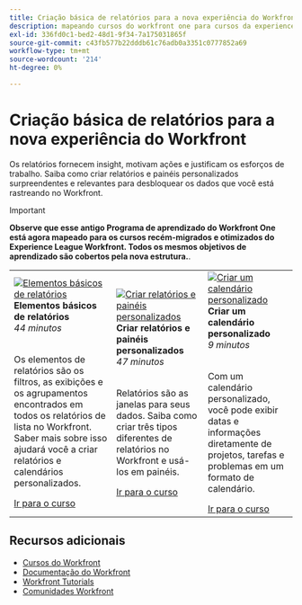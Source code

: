 ```yaml
---
title: Criação básica de relatórios para a nova experiência do Workfront
description: mapeando cursos do workfront one para cursos da experience league
exl-id: 336fd0c1-bed2-48d1-9f34-7a175031865f
source-git-commit: c43fb577b22dddb61c76adb0a3351c0777852a69
workflow-type: tm+mt
source-wordcount: '214'
ht-degree: 0%

---
```


# Criação básica de relatórios para a nova experiência do Workfront

Os relatórios fornecem insight, motivam ações e justificam os esforços de trabalho. Saiba como criar relatórios e painéis personalizados surpreendentes e relevantes para desbloquear os dados que você está rastreando no Workfront.

>[!IMPORTANT]
>
>**Observe que esse antigo Programa de aprendizado do Workfront One está agora mapeado para os cursos recém-migrados e otimizados do Experience League Workfront.  Todos os mesmos objetivos de aprendizado são cobertos pela nova estrutura.**.

<table>
  <tr>
   <td>
      <a href="https://experienceleague.adobe.com/?recommended=Workfront-U-1-2022.1.reporting">
      <img alt="Elementos básicos de relatórios" src="https://cdn.experienceleague.adobe.com/thumb/basic-reporting-elements.png"/>
      </a>
      <div>
         <strong>Elementos básicos de relatórios</strong></a>         
         <br/><em>44 minutos</em>
      </div>
      <p>
        <br/>
         Os elementos de relatórios são os filtros, as exibições e os agrupamentos encontrados em todos os relatórios de lista no Workfront. Saber mais sobre isso ajudará você a criar relatórios e calendários personalizados.
      </p>
      <a  rel="noreferrer" target="_blank" href="https://experienceleague.adobe.com/?recommended=Workfront-U-1-2022.1.reporting" class="spectrum-Button spectrum-Button--primary spectrum-Button--sizeM">
      <span class="spectrum-Button-label has-no-wrap has-text-weight-bold">Ir para o curso</span>
      </a>
   </td>   
   <td>
      <a href="https://experienceleague.adobe.com/?recommended=Workfront-U-1-2022.3.reporting">
      <img alt="Criar relatórios e painéis personalizados" src="https://cdn.experienceleague.adobe.com/thumb/create-custom-reports-and-dashboards.png"/>
      </a>
      <div>
         <strong>Criar relatórios e painéis personalizados</strong></a>         
         <br/><em>47 minutos</em>
      </div>
      <p>
        <br/>
         Relatórios são as janelas para seus dados. Saiba como criar três tipos diferentes de relatórios no Workfront e usá-los em painéis.
      </p>
      <a  rel="noreferrer" target="_blank" href="https://experienceleague.adobe.com/?recommended=Workfront-U-1-2022.3.reporting" class="spectrum-Button spectrum-Button--primary spectrum-Button--sizeM">
      <span class="spectrum-Button-label has-no-wrap has-text-weight-bold">Ir para o curso</span>
      </a>
   </td>
    <td>
      <a href="https://experienceleague.adobe.com/?recommended=Workfront-U-1-2022.4.reporting">
      <img alt="Criar um calendário personalizado" src="https://cdn.experienceleague.adobe.com/thumb/create-a-custom-calendar.png"/>
      </a>
      <div>
         <strong>Criar um calendário personalizado</strong></a>         
         <br/><em>9 minutos</em>
      </div>
      <p>
        <br/>
         Com um calendário personalizado, você pode exibir datas e informações diretamente de projetos, tarefas e problemas em um formato de calendário.
      </p>
      <a  rel="noreferrer" target="_blank" href="https://experienceleague.adobe.com/?recommended=Workfront-U-1-2022.4.reporting" class="spectrum-Button spectrum-Button--primary spectrum-Button--sizeM">
      <span class="spectrum-Button-label has-no-wrap has-text-weight-bold">Ir para o curso</span>
      </a>
   </td>
  </tr>
</table>

## Recursos adicionais

* [Cursos do Workfront](https://experienceleague.adobe.com/?lang=en&amp;Solution=Workfront#courses)
* [Documentação do Workfront](https://experienceleague.adobe.com/docs/workfront.html)
* [Workfront Tutorials](https://experienceleague.adobe.com/docs/workfront-learn/tutorials-workfront/home.html)
* [Comunidades Workfront](https://experienceleaguecommunities.adobe.com/t5/workfront/ct-p/workfront)
